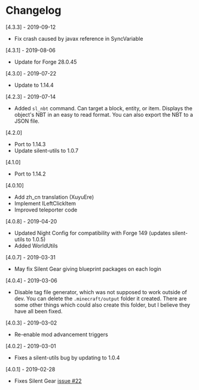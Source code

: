 # Changelog

[4.3.3] - 2019-09-12
- Fix crash caused by javax reference in SyncVariable

[4.3.1] - 2019-08-06
- Update for Forge 28.0.45

[4.3.0] - 2019-07-22
- Update to 1.14.4

[4.2.3] - 2019-07-14
- Added `sl_nbt` command. Can target a block, entity, or item. Displays the object's NBT in an easy to read format. You can also export the NBT to a JSON file.

[4.2.0]
- Port to 1.14.3
- Update silent-utils to 1.0.7

[4.1.0]
- Port to 1.14.2

[4.0.10]
- Add zh_cn translation (XuyuEre)
- Implement ILeftClickItem
- Improved teleporter code

[4.0.8] - 2019-04-20
- Updated Night Config for compatibility with Forge 149 (updates silent-utils to 1.0.5)
- Added WorldUtils

[4.0.7] - 2019-03-31
- May fix Silent Gear giving blueprint packages on each login

[4.0.4] - 2019-03-06
- Disable tag file generator, which was not supposed to work outside of dev. You can delete the `.minecraft/output` folder it created. There are some other things which could also create this folder, but I believe they have all been fixed.

[4.0.3] - 2019-03-02
- Re-enable mod advancement triggers

[4.0.2] - 2019-03-01
- Fixes a silent-utils bug by updating to 1.0.4

[4.0.1] - 2019-02-28
- Fixes Silent Gear [issue #22](https://github.com/SilentChaos512/Silent-Gear/issues/22)
